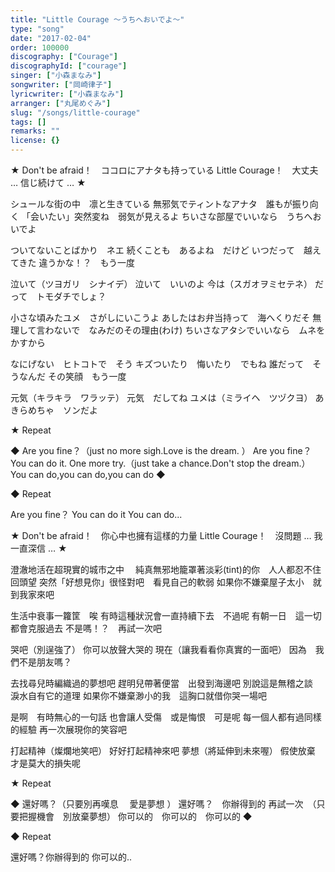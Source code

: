 ```yaml
---
title: "Little Courage ～うちへおいでよ～"
type: "song"
date: "2017-02-04"
order: 100000
discography: ["Courage"]
discographyId: ["courage"]
singer: ["小森まなみ"]
songwriter: ["岡崎律子"]
lyricwriter: ["小森まなみ"]
arranger: ["丸尾めぐみ"]
slug: "/songs/little-courage"
tags: []
remarks: ""
license: {}
---
```


★ Don't be afraid！　ココロにアナタも持っている 
Little Courage！　大丈夫 … 信じ続けて … ★

シュールな街の中　凛と生きている 
無邪気でティントなアナタ　誰もが振り向く 
「会いたい」突然変ね　弱気が見えるよ 
ちいさな部屋でいいなら　うちへおいでよ

ついてないことばかり　ネエ 
続くことも　あるよね　だけど 
いつだって　越えてきた 
違うかな！？　もう一度

泣いて（ツヨガリ　シナイデ） 
泣いて　いいのよ 
今は（スガオヲミセテネ） 
だって　トモダチでしょ？

小さな頃みたユメ　さがしにいこうよ 
あしたはお弁当持って　海へくりだそ 
無理して言わないで　なみだのその理由(わけ)
ちいさなアタシでいいなら　ムネをかすから

なにげない　ヒトコトで　そう 
キズついたり　悔いたり　でもね 
誰だって　そうなんだ 
その笑顔　もう一度 

元気（キラキラ　ワラッテ） 
元気　だしてね 
ユメは（ミライヘ　ツヅクヨ） 
あきらめちゃ　ソンだよ

★ Repeat

◆ Are you fine？（just no more sigh.Love is the dream. ） 
Are you fine？ You can do it. 
One more try.（just take a chance.Don't stop the dream.）
You can do,you can do,you can do ◆

◆ Repeat 

Are you fine？ You can do it
You can do...

<!-- 翻译 -->

★ Don't be afraid！　你心中也擁有這樣的力量
Little Courage！　沒問題 … 我一直深信 … ★

澄澈地活在超現實的城市之中　
純真無邪地籠罩著淡彩(tint)的你　人人都忍不住回頭望
突然「好想見你」很怪對吧　看見自己的軟弱
如果你不嫌棄屋子太小　就到我家來吧

生活中衰事一籮筐　唉
有時這種狀況會一直持續下去　不過呢
有朝一日　這一切都會克服過去
不是嗎！？　再試一次吧

哭吧（別逞強了） 
你可以放聲大哭的
現在（讓我看看你真實的一面吧） 
因為　我們不是朋友嗎？

去找尋兒時編織過的夢想吧
趕明兒帶著便當　出發到海邊吧
別說這是無稽之談　淚水自有它的道理
如果你不嫌棄渺小的我　這胸口就借你哭一場吧

是啊　有時無心的一句話
也會讓人受傷　或是悔恨　可是呢
每一個人都有過同樣的經驗
再一次展現你的笑容吧

打起精神（燦爛地笑吧） 
好好打起精神來吧
夢想（將延伸到未來喔） 
假使放棄　才是莫大的損失呢

★ Repeat

◆ 還好嗎？（只要別再嘆息 　愛是夢想 ） 
還好嗎？　你辦得到的
再試一次　（只要把握機會　別放棄夢想）
你可以的　你可以的　你可以的 ◆

◆ Repeat 

還好嗎？你辦得到的
你可以的..
